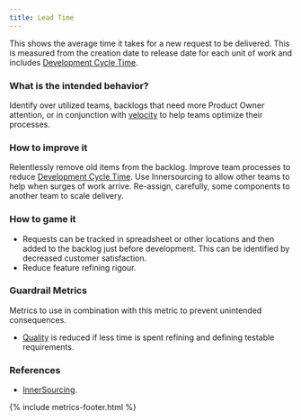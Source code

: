 ```yaml
---
title: Lead Time
---
```


This shows the average time it takes for a new request to be delivered. This is
measured from the creation date to release date for each unit of work and includes [Development Cycle Time](./development-cycle-time.html).

### What is the intended behavior?

Identify over utilized teams, backlogs that need more Product Owner attention,
or in conjunction with [velocity](./velocity.html) to help teams optimize their processes.

### How to improve it

Relentlessly remove old items from the backlog.
Improve team processes to reduce [Development Cycle Time](./development-cycle-time.html).
Use Innersourcing to allow other teams to help when surges of work arrive.
Re-assign, carefully, some components to another team to scale delivery.

### How to game it

- Requests can be tracked in spreadsheet or other locations and then added to
  the backlog just before development. This can be identified by decreased
  customer satisfaction.
- Reduce feature refining rigour.

### Guardrail Metrics

Metrics to use in combination with this metric to prevent unintended consequences.

- [Quality](./quality.html) is reduced if less time is spent refining and defining
  testable requirements.

### References

- [InnerSourcing](https://paypal.github.io/InnerSourceCommons/).

{% include metrics-footer.html %}

